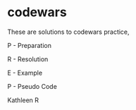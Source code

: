 # codewars

These are solutions to codewars practice, 

P - Preparation

R - Resolution

E - Example

P - Pseudo Code 

Kathleen R
